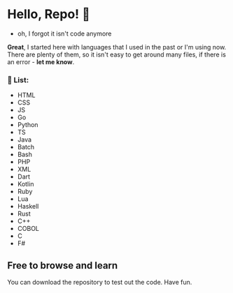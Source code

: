 # Hello, Repo! 👋

- oh, I forgot it isn't code anymore

**Great**, I started here with languages that I used in the past or I'm using now. There are plenty of them, so it isn't easy to get around many files, if there is an error - **let me know**.

### 🎯 List:
- HTML
- CSS
- JS
- Go
- Python
- TS
- Java
- Batch
- Bash
- PHP
- XML
- Dart
- Kotlin
- Ruby
- Lua
- Haskell
- Rust
- C++
- COBOL
- C
- F#

## Free to browse and learn
You can download the repository to test out the code. Have fun.


